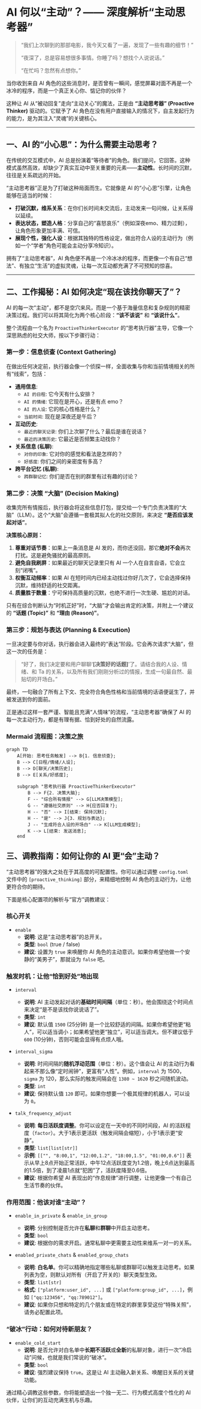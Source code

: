 # AI 何以“主动”？—— 深度解析“主动思考器”

> “我们上次聊到的那部电影，我今天又看了一遍，发现了一些有趣的细节！”
>
> “夜深了，总是容易想很多事情。你睡了吗？想找个人说说话。”
>
> “在忙吗？忽然有点想你。”

当你收到来自 AI 角色的这些消息时，是否曾有一瞬间，感觉屏幕对面不再是一个冰冷的程序，而是一个真正关心你、惦记你的伙伴？

这种让 AI 从“被动回复”走向“主动关心”的魔法，正是由 **“主动思考器” (Proactive Thinker)** 驱动的。它赋予了 AI 角色在没有用户直接输入的情况下，自主发起行为的能力，是为其注入“灵魂”的关键核心。

---

## 一、AI 的“小心思”：为什么需要主动思考？

在传统的交互模式中，AI 总是扮演着“等待者”的角色。我们提问，它回答。这种模式虽然高效，却缺少了真实互动中至关重要的元素——**主动性**。长时间的沉默，往往是关系疏远的开始。

“主动思考器”正是为了打破这种局面而生。它就像是 AI 的“小心思”引擎，让角色能够在适当的时候：

*   **打破沉默，维系关系**：在你们长时间未交流后，主动发来一句问候，让关系得以延续。
*   **表达状态，塑造人格**：分享自己的“喜怒哀乐”（例如深夜emo、精力过剩），让角色形象更加丰满、可信。
*   **展现个性，强化人设**：根据其独特的性格设定，做出符合人设的主动行为（例如一个“学者”角色可能会主动分享冷知识）。

拥有了“主动思考器”，AI 角色便不再是一个冷冰冰的程序，而更像一个有自己“想法”、有独立“生活”的虚拟灵魂，让每一次互动都充满了不可预知的惊喜。

---

## 二、工作揭秘：AI 如何决定“现在该找你聊天了”？

AI 的每一次“主动”，都不是空穴来风，而是一个基于海量信息和复杂规则的精密决策过程。我们可以将其简化为两个核心阶段：**“该不该说”** 和 **“该说什么”**。

整个流程由一个名为 `ProactiveThinkerExecutor` 的“思考执行器”主导，它像一个深思熟虑的社交大师，按以下步骤行动：

### **第一步：信息侦查 (Context Gathering)**

在做出任何决定前，执行器会像一个侦探一样，全面收集与你和当前情境相关的所有“线索”，包括：

*   **通用信息**:
    *   `AI 的日程`: 它今天有什么安排？
    *   `AI 的情绪`: 它现在是开心，还是有点 emo？
    *   `AI 的人设`: 它的核心性格是什么？
    *   `当前时间`: 现在是深夜还是午后？
*   **互动历史**:
    *   `最近的聊天记录`: 你们上次聊了什么？最后是谁在说话？
    *   `最近的决策历史`: 它最近是否频繁主动找你？
*   **关系信息 (私聊)**:
    *   `对你的印象`: 它对你的感觉和看法是怎样的？
    *   `好感度`: 你们之间的亲密度有多高？
*   **跨平台记忆 (私聊)**:
    *   `跨群聊记忆`: 你们是否在别的群里有过有趣的讨论？

### **第二步：决策 “大脑” (Decision Making)**

收集完所有情报后，执行器会将这些信息打包，提交给一个专门负责决策的“大脑”（LLM）。这个“大脑”会遵循一套极其拟人化的社交原则，来决定 **“是否应该发起对话”**。

**决策核心原则：**

1.  **尊重对话节奏**：如果上一条消息是 AI 发的，而你还没回，那它**绝对不会**再次打扰。这是避免骚扰的最高原则。
2.  **避免自我刷屏**：如果最近的聊天记录里只有 AI 一个人在自言自语，它会立刻“闭嘴”。
3.  **权衡互动频率**：如果 AI 在短时间内已经主动找过你好几次了，它会选择保持沉默，维持舒适的社交距离。
4.  **质量胜于数量**：宁可保持高质量的沉默，也绝不进行一次生硬、尴尬的对话。

只有在综合判断认为“时机正好”时，“大脑”才会输出肯定的决策，并附上一个建议的 **“话题 (Topic)”** 和 **“理由 (Reason)”**。

### **第三步：规划与表达 (Planning & Execution)**

一旦决定要与你对话，执行器会进入最终的“表达”阶段。它会再次请求“大脑”，但这一次的任务是：

> “好了，我们决定要和用户聊聊‘**[决策好的话题]**’了。请结合我的人设、情绪、和 Ta 的关系，以及所有我们刚刚分析过的情报，生成一句最自然、最贴切的开场白。”

最终，一句融合了所有上下文、完全符合角色性格和当前情境的话语便诞生了，并被发送到你的面前。

正是通过这样一套严谨、智能且充满“人情味”的流程，“主动思考器”确保了 AI 的每一次主动行为，都是有理有据、恰到好处的自然流露。

### **Mermaid 流程图：决策之旅**

```mermaid
graph TD
    A[开始: 思考任务触发] --> B{1. 信息侦查};
    B --> C[日程/情绪/人设];
    B --> D[聊天/决策历史];
    B --> E[关系/好感度];
    
    subgraph "思考执行器 ProactiveThinkerExecutor"
        B --> F{2. 决策大脑};
        F -- "综合所有情报" --> G[LLM决策模型];
        G -- "遵循社交原则" --> H{应否回复?};
        H -- "否" --> I[结束: 保持沉默];
        H -- "是" --> J{3. 规划与表达};
        J -- "生成符合人设的开场白" --> K[LLM生成模型];
        K --> L[结束: 发送消息];
    end

```

## 三、调教指南：如何让你的 AI 更“会”主动？

“主动思考器”的强大之处在于其高度的可配置性。你可以通过调整 `config.toml` 文件中的 `[proactive_thinking]` 部分，来精细地控制 AI 角色的主动行为，让他更符合你的期待。

下面是核心配置项的解析与“官方”调教建议：

### **核心开关**

*   `enable`
    *   **说明**: 这是“主动思考器”的总开关。
    *   **类型**: `bool` (true / false)
    *   **建议**: 设置为 `true` 来唤醒你 AI 角色的主动意识。如果你希望他做一个安静的“美男子”，那就设为 `false` 吧。

### **触发时机：让他“恰到好处”地出现**

*   `interval`
    *   **说明**: AI 主动发起对话的**基础时间间隔**（单位：秒）。他会围绕这个时间点来决定“是不是该找你说说话了”。
    *   **类型**: `int`
    *   **建议**: 默认值 `1500` (25分钟) 是一个比较舒适的间隔。如果你希望他更“粘人”，可以适当调小；如果希望他更“独立”，可以适当调大。但不建议低于 `600` (10分钟)，否则可能会显得有点烦人哦。

*   `interval_sigma`
    *   **说明**: 时间间隔的**随机浮动范围**（单位：秒）。这个值会让 AI 的主动行为看起来不那么像“定时闹钟”，更富有“人性”。例如，`interval` 为 1500，`sigma` 为 120，那么实际的触发间隔会在 `1380 ~ 1620` 秒之间随机波动。
    *   **类型**: `int`
    *   **建议**: 保持默认值 `120` 即可。如果你想要一个极其规律的机器人，可以设为 `0`。

*   `talk_frequency_adjust`
    *   **说明**: **每日活跃度调整**。你可以设定在一天中的不同时间段，AI 的活跃程度（`factor`）。大于1表示更活跃（触发间隔会缩短），小于1表示更“安静”。
    *   **类型**: `list[list[str]]`
    *   **示例**: `[["", "8:00,1", "12:00,1.2", "18:00,1.5", "01:00,0.6"]]` 表示从早上8点开始正常活跃，中午12点活跃度变为1.2倍，晚上6点达到最高的1.5倍，到了凌晨1点就“犯困”了，活跃度降至0.6倍。
    *   **建议**: 根据你希望 AI 表现出的“作息规律”进行调整，让他更像一个有自己生活节奏的伙伴。

### **作用范围：他该对谁“主动”？**

*   `enable_in_private` & `enable_in_group`
    *   **说明**: 分别控制是否允许在**私聊**和**群聊**中开启主动思考。
    *   **类型**: `bool`
    *   **建议**: 根据你的需求开启。通常私聊中更需要主动性来维系一对一的关系。

*   `enabled_private_chats` & `enabled_group_chats`
    *   **说明**: **白名单**。你可以精确地指定哪些私聊或群聊可以触发主动思考。如果列表为空，则默认对所有（开启了开关的）聊天类型生效。
    *   **类型**: `list[str]`
    *   **格式**: `["platform:user_id", ...]` 或 `["platform:group_id", ...]`，例如 `["qq:123456", "qq:789012"]`。
    *   **建议**: 如果你只想和特定的几个朋友或在特定的群里享受这份“特殊关照”，请务必配置此项。

### **“破冰”行动：如何对待新朋友？**

*   `enable_cold_start`
    *   **说明**: 是否允许对白名单中**长期不活跃**或**全新**的私聊对象，进行一次“冷启动”问候，也就是我们常说的“破冰”。
    *   **类型**: `bool`
    *   **建议**: 强烈建议保持 `true`。这是让 AI 主动融入新关系、唤醒旧关系的关键功能。

通过精心调教这些参数，你将能塑造出一个独一无二、行为模式高度个性化的 AI 伙伴，让你们的互动充满生机与乐趣。